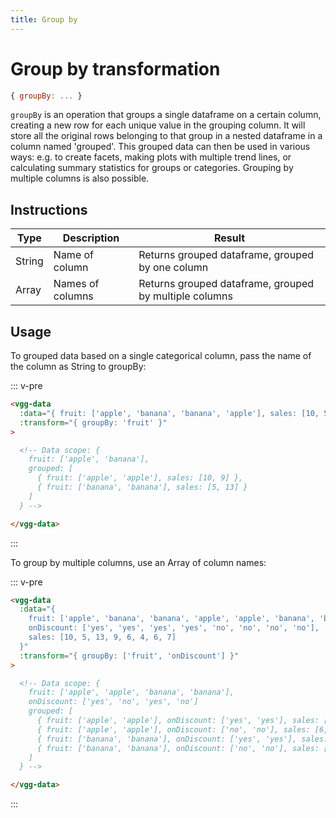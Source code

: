 ```yaml
---
title: Group by
---
```


# Group by transformation

```js
{ groupBy: ... }
```

`groupBy` is an operation that groups a single dataframe on a certain column, creating a new
row for each unique value in the grouping column. It will store all the original rows belonging to that group
in a nested dataframe in a column named 'grouped'. This
grouped data can then be used in various ways: e.g. to create facets, making plots with
multiple trend lines, or calculating summary statistics for groups or categories. Grouping by multiple
columns is also possible.

## Instructions

| Type   | Description      | Result                                                 |
| ------ | ---------------- | ------------------------------------------------------ |
| String | Name of column   | Returns grouped dataframe, grouped by one column       |
| Array  | Names of columns | Returns grouped dataframe, grouped by multiple columns | 

## Usage

To grouped data based on a single categorical column, pass the name of the column
as String to groupBy:

::: v-pre
```html
<vgg-data
  :data="{ fruit: ['apple', 'banana', 'banana', 'apple'], sales: [10, 5, 13, 9] }"
  :transform="{ groupBy: 'fruit' }"
>

  <!-- Data scope: {
    fruit: ['apple', 'banana'],
    grouped: [
      { fruit: ['apple', 'apple'], sales: [10, 9] },
      { fruit: ['banana', 'banana'], sales: [5, 13] }
    ]
  } -->

</vgg-data>
```
:::

To group by multiple columns, use an Array of column names:

::: v-pre
```html
<vgg-data
  :data="{
    fruit: ['apple', 'banana', 'banana', 'apple', 'apple', 'banana', 'banana', 'apple'],
    onDiscount: ['yes', 'yes', 'yes', 'yes', 'no', 'no', 'no', 'no'],
    sales: [10, 5, 13, 9, 6, 4, 6, 7]
  }"
  :transform="{ groupBy: ['fruit', 'onDiscount'] }"
>

  <!-- Data scope: {
    fruit: ['apple', 'apple', 'banana', 'banana'],
    onDiscount: ['yes', 'no', 'yes', 'no']
    grouped: [
      { fruit: ['apple', 'apple'], onDiscount: ['yes', 'yes'], sales: [10, 9] },
      { fruit: ['apple', 'apple'], onDiscount: ['no', 'no'], sales: [6, 7] },
      { fruit: ['banana', 'banana'], onDiscount: ['yes', 'yes'], sales: [5, 13] },
      { fruit: ['banana', 'banana'], onDiscount: ['no', 'no'], sales: [4, 6] },
    ]
  } -->

</vgg-data>
```
:::
